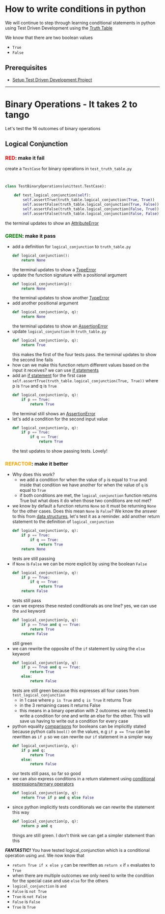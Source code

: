 # How to write conditions in python

We will continue to step through learning conditional statements in python using Test Driven Development using the [Truth Table](https://en.wikipedia.org/wiki/Truth_table)

We know that there are two boolean values
- `True`
- `False`

## Prerequisites

- [Setup Test Driven Development Project](./TDD_SETUP.md)

---

# Binary Operations - It takes 2 to tango

Let's test the 16 outcomes of binary operations

## Logical Conjunction

### <span style="color:red">**RED**</span>: make it fail

create a `TestCase` for binary operations in `test_truth_table.py`

```python


class TestBinaryOperations(unittest.TestCase):

    def test_logical_conjunction(self):
        self.assertTrue(truth_table.logical_conjunction(True, True))
        self.assertFalse(truth_table.logical_conjunction(True, False))
        self.assertFalse(truth_table.logical_conjunction(False, True))
        self.assertFalse(truth_table.logical_conjunction(False, False))
```
the terminal updates to show an [AttributeError](./01_ATTRIBUTE_ERROR.md)

### <span style="color:green">**GREEN**</span>: make it pass

- add a definition for `logical_conjunction` to `truth_table.py`
    ```python
    def logical_conjunction():
        return None
    ```
    the terminal updates to show a [TypeError](./03_TYPE_ERROR.md)
- update the function signature with a positional argument
    ```python
    def logical_conjunction(p):
        return None
    ```
    the terminal updates to show another [TypeError](./03_TYPE_ERROR.md)
- add another positional argument
    ```python
    def logical_conjunction(p, q):
        return None
    ```
    the terminal updates to show an [AssertionError](./04_ASSERTION_ERROR.md)
- update `logical_conjunction` in `truth_table.py`
    ```python
    def logical_conjunction(p, q):
        return True
    ```
    this makes the first of the four tests pass. the terminal updates to show the second line fails
- how can we make this function return different values based on the input it receives? we can use [if statements](https://docs.python.org/3/tutorial/controlflow.html?highlight=statement#if-statements)
- add an [if statement](https://docs.python.org/3/reference/compound_stmts.html?highlight=return%20true#the-if-statement) for the first case `self.assertTrue(truth_table.logical_conjunction(True, True))` where p is `True` and q is `True`
    ```python
    def logical_conjunction(p, q):
        if p == True:
            return True
    ```
    the terminal still shows an [AssertionError](./04_ASSERTION_ERROR.md)
- let's add a condition for the second input value
    ```python
    def logical_conjunction(p, q):
        if p == True:
            if q == True:
                return True
    ```
    the test updates to show passing tests. Lovely!


### <span style="color:orange">**REFACTOR**</span>: make it better

- Why does this work?
    - we add a condition for when the value of `p` is equal to `True` and inside that condition we have another for when the value of `q` is equal to `True`
    - if both conditions are met, the `logical_conjunction` function returns True but what does it do when those two conditions are not met?
- we know by default a function returns `None` so it must be returning `None` for the other cases. Does this mean `None` is `False`? We know the answer to this from [data structures](./06_DATA_STRUCTURES.md), let's test it as a reminder. add another return statement to the definition of `logical_conjunction`
    ```python
    def logical_conjunction(p, q):
        if p == True:
            if q == True:
                return True
        return None
    ```
    tests are still passing
- if `None` is `False` we can be more explicit by using the boolean `False`
    ```python
    def logical_conjunction(p, q):
        if p == True:
            if q == True:
                return True
        return False
    ```
    tests still pass
- can we express these nested conditionals as one line? yes, we can use the `and` keyword
    ```python
    def logical_conjunction(p, q):
        if p == True and q == True:
            return True
        return False
    ```
    still green
- we can rewrite the opposite of the `if` statement by using the `else` keyword
    ```python
    def logical_conjunction(p, q):
        if p == True and q == True:
            return True
        else:
            return False
    ```
    tests are still green because this expresses all four cases from `test_logical_conjunction`
    - in 1 case where `p is True` and `q is True` it returns True
    - in the 3 remaining cases it returns False
    - this means in a binary operation with 2 outcomes we only need to write a condition for one and write an else for the other. This will save us having to write out a condition for every case
- python equality [comparisons](https://docs.python.org/3/reference/expressions.html?highlight=ternary%20conditional#comparisons) for booleans can be implicitly stated because python calls `bool()` on the values, e.g `if p == True` can be rewritten as `if p` so we can rewrite our `if` statement in a simpler way
    ```python
    def logical_conjunction(p, q):
        if p and q:
            return True
        else:
            return False
    ```
    our tests still pass, so far so good
- we can also express conditions in a return statement using [conditional expressions/ternary operators](https://docs.python.org/3/reference/expressions.html?highlight=ternary%20conditional#conditional-expressions)
    ```python
    def logical_conjunction(p, q):
        return True if p and q else False
    ```
- since python implicitly tests conditionals we can rewrite the statement this way
    ```python
    def logical_conjunction(p, q):
        return p and q
    ```
    things are still green. I don't think we can get a simpler statement than this

***FANTASTIC!*** You have tested logical_conjunction which is a conditional operation using `and`. We now know that
- `return True if x else y` can be rewritten as `return x` if `x` evaluates to `True`
- when there are multiple outcomes we only need to write the condition for the special case and use `else` for the others
- `logical_conjunction` is `and`
- `False` is `not True`
- `True` is `not False`
- `False` is `False`
- `True` is `True`